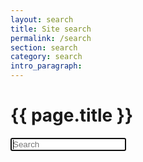 ```yaml
---
layout: search
title: Site search
permalink: /search
section: search
category: search
intro_paragraph:
---
```


<div class="pf-l-grid pf-m-12-col pf-u-p-md">
  <div class="pf-l-grid__item">
    <h1>{{ page.title }}</h1>
  </div>
  <div class="pf-l-grid__item pf-m-6-col">
    <input class="pf-c-form-control rhddx-c-site-search" type="search" id="search-field" name="query" placeholder="Search" aria-label="Search" autofocus="true" />
  </div>
</div>
<div class="well" id="searchbox">
  <ul class="pf-c-data-list rhddx-c-site-search__results" role="list" aria-label="Search results" id="results" style="border-top: 0;">
  </ul>
</div>

